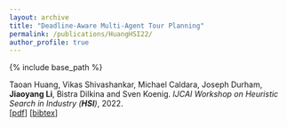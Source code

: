 ```yaml
---
layout: archive
title: "Deadline-Aware Multi-Agent Tour Planning"
permalink: /publications/HuangHSI22/
author_profile: true
---
```


{% include base_path %}

Taoan Huang, Vikas Shivashankar, Michael Caldara, Joseph Durham, **Jiaoyang Li**, Bistra Dilkina and Sven Koenig.
<i>IJCAI Workshop on Heuristic Search in Industry (**HSI**)</i>, 2022.  
[[pdf](https://jiaoyang-li.github.io/files/HuangHSI22.pdf)]
[<a href="javascript:void(0)" onclick="(function(target, id) { if ($('#' + id).css('display') == 'block') { $('#' + id).hide('fast'); $(target).text('bibtex') } else { $('#' + id).show('fast'); $(target).text('bibtex▲') } })(this, 'bibtex-HuangHSI22');">bibtex</a>]
<div id="bibtex-HuangHSI22" style="display:none">
<pre>@inproceedings{HuangHSI22,
  author    = {Taoan Huang and Vikas Shivashankar and Michael Caldara and Joseph Durham and Jiaoyang Li and Bistra Dilkina and Sven Koenig},
  title     = {Deadline-Aware Multi-Agent Tour Planning},
  booktitle = {IJCAI Workshop on Heuristic Search in Industry (HSI)},
  year      = {2022}
}
</pre></div>